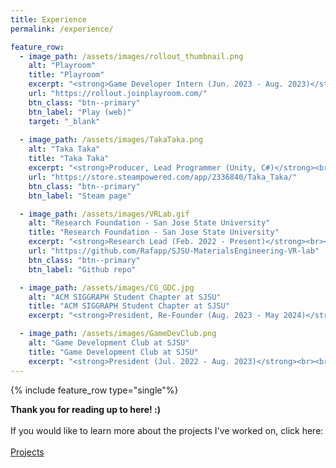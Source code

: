 ```yaml
---
title: Experience
permalink: /experience/

feature_row:
  - image_path: /assets/images/rollout_thumbnail.png
    alt: "Playroom"
    title: "Playroom"
    excerpt: "<strong>Game Developer Intern (Jun. 2023 - Aug. 2023)</strong><br><br>As a Game Developer Intern at Playroom, I directed and developed a 3D platforming 'party style' multiplayer video game titled 'RollOut', which shipped to thousands of players worldwide by making my own 3D web-based engine using a large stack of JS libraries."
    url: "https://rollout.joinplayroom.com/"
    btn_class: "btn--primary"
    btn_label: "Play (web)"
    target: "_blank"
    
  - image_path: /assets/images/TakaTaka.png
    alt: "Taka Taka"
    title: "Taka Taka"
    excerpt: "<strong>Producer, Lead Programmer (Unity, C#)</strong><br><br>I shipped a rhythm game on Steam titled 'Taka Taka' where I led a talented team of 8 developers in disciplines such as art, sound design, music composition and programming. The project started as a submission for Global Game Jam 2022, but became a 2-year fully produced game title which stands at over 200 sales on Steam, and has been featured in 'New & Trending' and 'Top Sellers' categories multiple times."
    url: "https://store.steampowered.com/app/2336840/Taka_Taka/"
    btn_class: "btn--primary"
    btn_label: "Steam page"

  - image_path: /assets/images/VRLab.gif
    alt: "Research Foundation - San Jose State University"
    title: "Research Foundation - San Jose State University"
    excerpt: "<strong>Research Lead (Feb. 2022 - Present)</strong><br><br>I researched how Virtual Reality can be used to teach STEM concepts to university students by creating and testing a set of comprehensive VR modules with Unity Engine, and found it leads to an average 89% increase in learning. Our research paper is currently submitted and pending publication on the SoftwareX science journal."
    url: "https://github.com/Rafapp/SJSU-MaterialsEngineering-VR-lab"
    btn_class: "btn--primary"
    btn_label: "Github repo"

  - image_path: /assets/images/CG_GDC.jpg
    alt: "ACM SIGGRAPH Student Chapter at SJSU"
    title: "ACM SIGGRAPH Student Chapter at SJSU"
    excerpt: "<strong>President, Re-Founder (Aug. 2023 - May 2024)</strong><br><br>After being defunct for almost 4 years I re-recognized our SIGGRAPH chapter, a.k.a. the 'Computer Graphics Club', where I established guest speaker events with companies like Riot Games and Walt Disney Animation, sponsored 10 club members to attend the Game Developers Conference (GDC), and grew club membership from 0 to now 250+ active members."

  - image_path: /assets/images/GameDevClub.png
    alt: "Game Development Club at SJSU"
    title: "Game Development Club at SJSU"
    excerpt: "<strong>President (Jul. 2022 - Aug. 2023)</strong><br><br>Headed management, member recruitment, professional outreach, workshops, tutorials, and event plans. Sponsored 18 members to attend GDC via club fundraising. Mentored 8 game teams, of which 1 released on Steam and all on itch.io."
---
```


{% include feature_row type="single"%}

<strong>Thank you for reading up to here! :)</strong><br><br> If you would like to learn more about the projects I've worked on, click here:<br><br>
<a href="/projects/" class="btn btn--primary">Projects</a>
